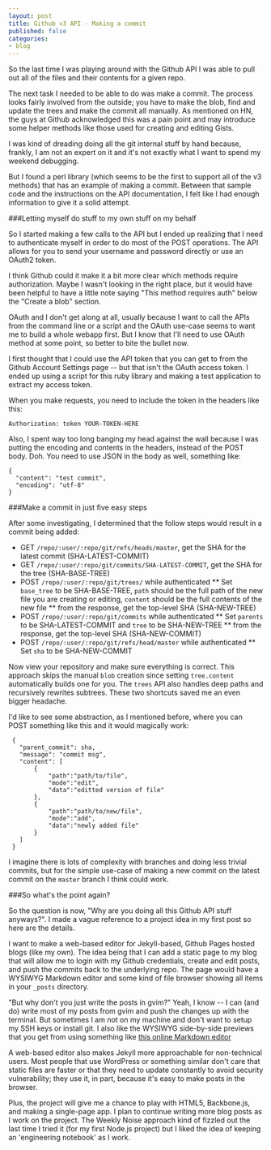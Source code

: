 ```yaml
---
layout: post
title: Github v3 API - Making a commit
published: false
categories:
- blog
---
```


So the last time I was playing around with the Github API I was able to pull
out all of the files and their contents for a given repo.

The next task I needed to be able to do was make a commit. The process looks
fairly involved from the outside; you have to make the blob, find and update
the trees and make the commit all manually. As mentioned on HN, the guys at
Github acknowledged this was a pain point and may introduce some helper methods
like those used for creating and editing Gists.

I was kind of dreading doing all the git internal stuff by hand because, frankly,
I am not an expert on it and it's not exactly what I want to spend my weekend 
debugging.

But I found a perl library (which seems to be the first to support all of the v3
methods) that has an example of making a commit. Between that sample code and
the instructions on the API documentation, I felt like I had enough information
to give it a solid attempt.

###Letting myself do stuff to my own stuff on my behalf

So I started making a few calls to the API but I ended up realizing that I need
to authenticate myself in order to do most of the POST operations. The API allows
for you to send your username and password directly or use an OAuth2 token.

I think Github could it make it a bit more clear which methods require authorization.
Maybe I wasn't looking in the right place, but it would have been helpful to have
a little note saying "This method requires auth" below the "Create a blob" section.

OAuth and I don't get along at all, usually because I want to call the APIs from
the command line or a script and the OAuth use-case seems to want me to build a
whole webapp first. But I know that I'll need to use OAuth method at some point,
so better to bite the bullet now.

I first thought that I could use the API token that you can get to from the Github
Account Settings page -- but that isn't the OAuth access token. I ended up using
a script for this ruby library and making a test application to extract my
access token.

When you make requests, you need to include the token in the headers like this:  

`Authorization: token YOUR-TOKEN-HERE`


Also, I spent way too long banging my head against the wall because I was putting
the encoding and contents in the headers, instead of the POST body. Doh. You need to 
use JSON in the body as well, something like:  
    
    {
      "content": "test commit",
      "encoding": "utf-8"
    }

###Make a commit in just five easy steps

After some investigating, I determined that the follow steps would result in a commit
being added:

 * GET `/repo/:user/:repo/git/refs/heads/master`, get the SHA for the latest commit (SHA-LATEST-COMMIT)
 * GET `/repo/:user/:repo/git/commits/SHA-LATEST-COMMIT`, get the SHA for the tree (SHA-BASE-TREE)
 * POST `/repo/:user/:repo/git/trees/` while authenticated
 ** Set `base_tree` to be SHA-BASE-TREE, `path` should be the full path of the new file you are creating
 or editing, `content` should be the full contents of the new file
 ** from the response, get the top-level SHA (SHA-NEW-TREE)
 * POST `/repo/:user/:repo/git/commits` while authenticated
 ** Set `parents` to be SHA-LATEST-COMMIT and `tree` to be SHA-NEW-TREE
 ** from the response, get the top-level SHA (SHA-NEW-COMMIT)
 * POST `/repo/:user/:repo/git/refs/head/master` while authenticated
 ** Set `sha` to be SHA-NEW-COMMIT

 Now view your repository and make sure everything is correct. This approach skips the manual `blob` creation
 since setting `tree.content` automatically builds one for you. The `trees` API also handles deep paths and
 recursively rewrites subtrees. These two shortcuts saved me an even bigger headache.

 I'd like to see some abstraction, as I mentioned before, where you can POST something like this and it would
 magically work:

     {
       "parent_commit": sha,
       "message": "commit msg",
       "content": [
           {
               "path":"path/to/file",
               "mode":"edit",
               "data":"editted version of file"
           },
           {
               "path":"path/to/new/file",
               "mode":"add",
               "data":"newly added file"
           }
       ]
     }

I imagine there is lots of complexity with branches and doing less trivial commits, but for the simple
use-case of making a new commit on the latest commit on the `master` branch I think could work.

###So what's the point again?

So the question is now, "Why are you doing all this Github API stuff anyways?". I made a vague reference
to a project idea in my first post so here are the details.

I want to make a web-based editor for Jekyll-based, Github Pages hosted blogs (like my own). The idea being
that I can add a static page to my blog that will allow me to login with my Github credentials, create and 
edit posts, and push the commits back to the underlying repo. The page would have a WYSIWYG Markdown editor
and some kind of file browser showing all items in your `_posts` directory.

"But why don't you just write the posts in gvim?" Yeah, I know -- I can (and do) write most of my posts from gvim
and push the changes up with the terminal. But sometimes I am not on my machine and don't want to setup my
SSH keys or install git. I also like the WYSIWYG side-by-side previews that you get from using something like
[this online Markdown editor](http://www.ctrlshift.net/project/markdowneditor/)

A web-based editor also makes Jekyll more approachable for non-technical users. Most people that use WordPress
or something similar don't care that static files are faster or that they need to update constantly to avoid
security vulnerability; they use it, in part, because it's easy to make posts in the browser.

Plus, the project will give me a chance to play with HTML5, Backbone.js, and making a single-page app. I plan
to continue writing more blog posts as I work on the project. The Weekly Noise approach kind of fizzled out
the last time I tried it (for my first Node.js project) but I liked the idea of keeping an 'engineering 
notebook' as I work.
